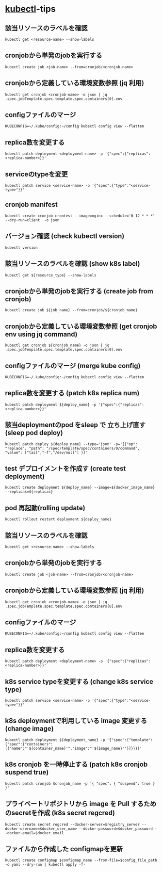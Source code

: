 # [kubectl](https://kubernetes.io/ja/docs/reference/kubectl/_print/)-tips

## 該当リソースのラベルを確認

```shell
kubectl get <resource-name> --show-labels
```

## cronjobから単発のjobを実行する
```shell
kubectl create job <job-name> --from=cronjob/<cronjob-name> 
```

## cronjobから定義している環境変数参照 (jq 利用)

```shell
kubectl get cronjob <cronjob-name> -o json | jq .spec.jobTemplate.spec.template.spec.containers[0].env
```

## configファイルのマージ

```shell
KUBECONFIG=~/.kube/config:~/config kubectl config view --flatten
```

## replica数を変更する

```shell
kubectl patch deployment <deployment-name> -p '{"spec":{"replicas": <replica-number>}}'
```

## serviceのtypeを変更

```shell
kubectl patch service <service-name> -p '{"spec":{"type":"<service-type>"}}'
```

## cronjob manifest

```shell
kubectl create cronjob crontest --image=nginx --schedule='0 12 * * *' --dry-run=client  -o json
```

## バージョン確認 (check kubectl version)

```shell
kubectl version
```

## 該当リソースのラベルを確認 (show k8s label)

```shell
kubectl get ${resource_type} --show-labels
```

## cronjobから単発のjobを実行する (create job from cronjob)

```shell
kubectl create job ${job_name} --from=cronjob/${cronjob_name}
```

## cronjobから定義している環境変数参照 (get cronjob env using jq command)

```shell
kubectl get cronjob ${cronjob_name} -o json | jq .spec.jobTemplate.spec.template.spec.containers[0].env
```

## configファイルのマージ (merge kube config)

```shell
KUBECONFIG=~/.kube/config:~/config kubectl config view --flatten
```

## replica数を変更する (patch k8s replica num)

```shell
kubectl patch deployment ${deploy_name} -p '{"spec":{"replicas": <replica-number>}}'
```

## 該当deploymentのpod をsleep で 立ち上げ直す (sleep pod deploy)

```shell
kubectl patch deploy ${deploy_name} --type='json' -p='[{"op": "replace", "path": "/spec/template/spec/containers/0/command", "value": ["tail","-f","/dev/null"] }]'
```

## test デプロイメントを作成す (create test deployment)

```shell
kubectl create deployment ${deploy_name} --image=${docker_image_name} --replicas=${replicas}
```

## pod 再起動(rolling update)

```shell
kubectl rollout restart deployment ${deploy_name} 
```

## 該当リソースのラベルを確認

```shell
kubectl get <resource-name> --show-labels
```

## cronjobから単発のjobを実行する
```shell
kubectl create job <job-name> --from=cronjob/<cronjob-name> 
```

## cronjobから定義している環境変数参照 (jq 利用)

```shell
kubectl get cronjob <cronjob-name> -o json | jq .spec.jobTemplate.spec.template.spec.containers[0].env
```

## configファイルのマージ

```shell
KUBECONFIG=~/.kube/config:~/config kubectl config view --flatten
```

## replica数を変更する

```shell
kubectl patch deployment <deployment-name> -p '{"spec":{"replicas": <replica-number>}}'
```

## k8s service typeを変更する (change k8s service type)

```shell
kubectl patch service <service-name> -p '{"spec":{"type":"<service-type>"}}'
```

## k8s deploymentで利用している image 変更する (change image)

```shell
kubectl patch deployment ${deployment_name} -p '{"spec":{"template":{"spec":{"containers":[{"name":"'${container_name}'","image":"'${image_name}'"}]}}}}'
```

## k8s cronjob を一時停止する (patch k8s cronjob suspend true)

```shell
kubectl patch cronjob $cronjob_name -p '{ "spec": { "suspend": true } }'
```

## プライベートリポジトリから image を Pull するためのsecretを作成 (k8s secret regcred)

```shell
kubectl create secret regcred --docker-server=$registry_server --docker-username=$docker_user_name --docker-password=$docker_password --docker-email=$docker_email 
```

## ファイルから作成した configmapを更新

```shell
kubectl create configmap $configmap_name --from-file=$config_file_path -o yaml --dry-run | kubectl apply -f-
```
